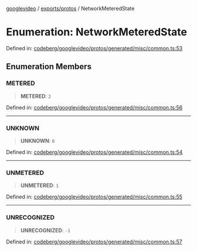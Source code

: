 [googlevideo](../../../README.md) / [exports/protos](../README.md) / NetworkMeteredState

# Enumeration: NetworkMeteredState

Defined in: [codeberg/googlevideo/protos/generated/misc/common.ts:53](https://github.com/LuanRT/googlevideo/blob/19854137cadaf49fd755394883dfd7fe5fdaba20/protos/generated/misc/common.ts#L53)

## Enumeration Members

### METERED

> **METERED**: `2`

Defined in: [codeberg/googlevideo/protos/generated/misc/common.ts:56](https://github.com/LuanRT/googlevideo/blob/19854137cadaf49fd755394883dfd7fe5fdaba20/protos/generated/misc/common.ts#L56)

***

### UNKNOWN

> **UNKNOWN**: `0`

Defined in: [codeberg/googlevideo/protos/generated/misc/common.ts:54](https://github.com/LuanRT/googlevideo/blob/19854137cadaf49fd755394883dfd7fe5fdaba20/protos/generated/misc/common.ts#L54)

***

### UNMETERED

> **UNMETERED**: `1`

Defined in: [codeberg/googlevideo/protos/generated/misc/common.ts:55](https://github.com/LuanRT/googlevideo/blob/19854137cadaf49fd755394883dfd7fe5fdaba20/protos/generated/misc/common.ts#L55)

***

### UNRECOGNIZED

> **UNRECOGNIZED**: `-1`

Defined in: [codeberg/googlevideo/protos/generated/misc/common.ts:57](https://github.com/LuanRT/googlevideo/blob/19854137cadaf49fd755394883dfd7fe5fdaba20/protos/generated/misc/common.ts#L57)
